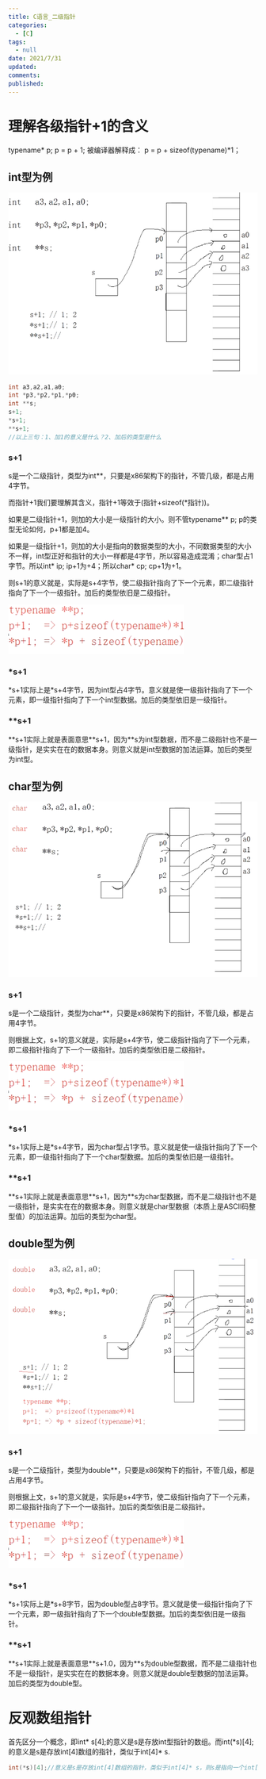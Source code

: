 ```yaml
---
title: C语言_二级指针
categories:
  - [C]
tags:
  - null 
date: 2021/7/31
updated:
comments:
published:
---
```

# 理解各级指针+1的含义

typename\* p;
p = p + 1; 被编译器解释成： p = p + sizeof(typename)*1；

## int型为例

![image-20210731140231534](../../images/C%E8%AF%AD%E8%A8%80_%E4%BA%8C%E7%BA%A7%E6%8C%87%E9%92%88/image-20210731140231534.png)

```c
int a3,a2,a1,a0;
int *p3,*p2,*p1,*p0;
int **s;
s+1;
*s+1;
**s+1;
//以上三句：1、加1的意义是什么？2、加后的类型是什么
```

### s+1

s是一个二级指针，类型为int\*\*，只要是x86架构下的指针，不管几级，都是占用4字节。

而指针+1我们要理解其含义，指针+1等效于(指针+sizeof(\*指针))。

如果是二级指针+1，则加的大小是一级指针的大小。则不管typename\*\* p; p的类型无论如何，p+1都是加4。 

如果是一级指针+1，则加的大小是指向的数据类型的大小，不同数据类型的大小不一样，int型正好和指针的大小一样都是4字节，所以容易造成混淆；char型占1字节。所以int\* ip; ip+1为+4；所以char\* cp; cp+1为+1。

则s+1的意义就是，实际是s+4字节，使二级指针指向了下一个元素，即二级指针指向了下一个一级指针。加后的类型依旧是二级指针。

![image-20210731140336842](../../images/C%E8%AF%AD%E8%A8%80_%E4%BA%8C%E7%BA%A7%E6%8C%87%E9%92%88/image-20210731140336842.png)

### \*s+1

\*s+1实际上是\*s+4字节，因为int型占4字节。意义就是使一级指针指向了下一个元素，即一级指针指向了下一个int型数据。加后的类型依旧是一级指针。

### \*\*s+1

\*\*s+1实际上就是表面意思\*\*s+1，因为\*\*s为int型数据，而不是二级指针也不是一级指针，是实实在在的数据本身。则意义就是int型数据的加法运算。加后的类型为int型。

## char型为例

![image-20210731140429617](../../images/C%E8%AF%AD%E8%A8%80_%E4%BA%8C%E7%BA%A7%E6%8C%87%E9%92%88/image-20210731140429617.png)

### s+1

s是一个二级指针，类型为char\*\*，只要是x86架构下的指针，不管几级，都是占用4字节。

则根据上文，s+1的意义就是，实际是s+4字节，使二级指针指向了下一个元素，即二级指针指向了下一个一级指针。加后的类型依旧是二级指针。

![image-20210731140336842](../../images/C%E8%AF%AD%E8%A8%80_%E4%BA%8C%E7%BA%A7%E6%8C%87%E9%92%88/image-20210731140336842.png)

### \*s+1

\*s+1实际上是\*s+4字节，因为char型占1字节。意义就是使一级指针指向了下一个元素，即一级指针指向了下一个char型数据。加后的类型依旧是一级指针。

### \*\*s+1

\*\*s+1实际上就是表面意思\*\*s+1，因为\*\*s为char型数据，而不是二级指针也不是一级指针，是实实在在的数据本身。则意义就是char型数据（本质上是ASCII码整型值）的加法运算。加后的类型为char型。

## double型为例

![image-20210731140641462](../../images/C%E8%AF%AD%E8%A8%80_%E4%BA%8C%E7%BA%A7%E6%8C%87%E9%92%88/image-20210731140641462.png)

### s+1

s是一个二级指针，类型为double\*\*，只要是x86架构下的指针，不管几级，都是占用4字节。

则根据上文，s+1的意义就是，实际是s+4字节，使二级指针指向了下一个元素，即二级指针指向了下一个一级指针。加后的类型依旧是二级指针。

![image-20210731140336842](../../images/C%E8%AF%AD%E8%A8%80_%E4%BA%8C%E7%BA%A7%E6%8C%87%E9%92%88/image-20210731140336842.png)

### \*s+1

\*s+1实际上是\*s+8字节，因为double型占8字节。意义就是使一级指针指向了下一个元素，即一级指针指向了下一个double型数据。加后的类型依旧是一级指针。

### \*\*s+1

\*\*s+1实际上就是表面意思\*\*s+1.0，因为\*\*s为double型数据，而不是二级指针也不是一级指针，是实实在在的数据本身。则意义就是double型数据的加法运算。加后的类型为double型。

# 反观数组指针

首先区分一个概念，即int\* s[4];的意义是s是存放int型指针的数组。而int(\*s)[4];的意义是s是存放int[4]数组的指针，类似于int[4]\* s.

```c
int(*s)[4];//意义是s是存放int[4]数组的指针，类似于int[4]* s，则s是指向一个int[4]数组。
```



